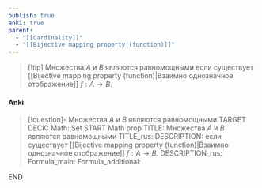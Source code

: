 ```yaml
---
publish: true
anki: true
parent:
  - "[[Cardinality]]"
  - "[[Bijective mapping property (function)]]"
---
```


> [!tip] Множества $A$ и $B$ являются равномощными
если существует [[Bijective mapping property (function)|Взаимно однозначное отображение]] $f : A \rightarrow B$.


#### Anki
> [!question]- Множества $A$ и $B$ являются равномощными
TARGET DECK: Math::Set
START
Math prop
TITLE: Множества $A$ и $B$ являются равномощными
TITLE_rus: 
DESCRIPTION: если существует [[Bijective mapping property (function)|Взаимно однозначное отображение]] $f : A \rightarrow B$.
DESCRIPTION_rus: 
Formula_main: 
Formula_additional:
<!--ID: 1705495275911-->
END